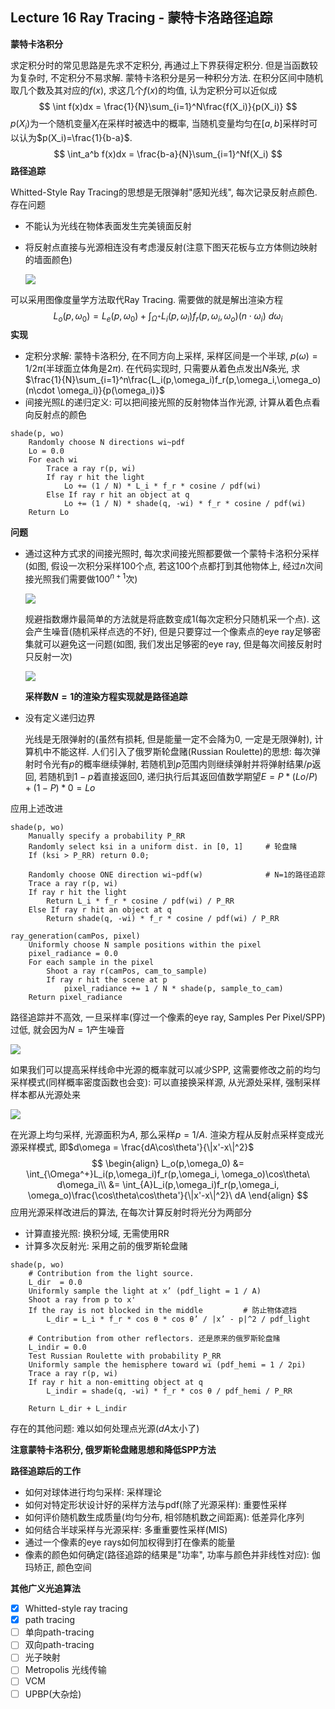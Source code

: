 ## Lecture 16 Ray Tracing - 蒙特卡洛路径追踪

**蒙特卡洛积分**

求定积分时的常见思路是先求不定积分, 再通过上下界获得定积分. 但是当函数较为复杂时, 不定积分不易求解. 蒙特卡洛积分是另一种积分方法. 在积分区间中随机取几个数及其对应的$f(x)$, 求这几个$f(x)$的均值, 认为定积分可以近似成
$$
\int f(x)dx = \frac{1}{N}\sum_{i=1}^N\frac{f(X_i)}{p(X_i)}
$$
$p(X_i)$为一个随机变量$X_i$在采样时被选中的概率, 当随机变量均匀在$[a,b]$采样时可以认为$p(X_i)=\frac{1}{b-a}$. 
$$
\int_a^b f(x)dx =  \frac{b-a}{N}\sum_{i=1}^Nf(X_i)
$$
**路径追踪**

Whitted-Style Ray Tracing的思想是无限弹射"感知光线", 每次记录反射点颜色. 存在问题

- 不能认为光线在物体表面发生完美镜面反射

- 将反射点直接与光源相连没有考虑漫反射(注意下图天花板与立方体侧边映射的墙面颜色)

  ![](./img/16-1.png)

可以采用图像度量学方法取代Ray Tracing. 需要做的就是解出渲染方程
$$
L_o(p,\omega_0) = L_e(p,\omega_0)+\int_{\Omega^+}L_i(p,\omega_i)f_r(p,\omega_i, \omega_o)(n\cdot \omega_i)\ d\omega_i
$$
**实现**

- 定积分求解: 蒙特卡洛积分, 在不同方向上采样, 采样区间是一个半球, $p(\omega) = 1/2\pi$(半球面立体角是$2\pi$). 在代码实现时, 只需要从着色点发出$N$条光, 求$\frac{1}{N}\sum_{i=1}^n\frac{L_i(p,\omega_i)f_r(p,\omega_i,\omega_o)(n\cdot \omega_i)}{p(\omega_i)}$
- 间接光照$L$的递归定义: 可以把间接光照的反射物体当作光源, 计算从着色点看向反射点的颜色

```
shade(p, wo)
    Randomly choose N directions wi~pdf
    Lo = 0.0
    For each wi
        Trace a ray r(p, wi)
        If ray r hit the light
        	Lo += (1 / N) * L_i * f_r * cosine / pdf(wi)
        Else If ray r hit an object at q
        	Lo += (1 / N) * shade(q, -wi) * f_r * cosine / pdf(wi)
    Return Lo
```

**问题**

- 通过这种方式求的间接光照时, 每次求间接光照都要做一个蒙特卡洛积分采样(如图, 假设一次积分采样100个点, 若这100个点都打到其他物体上, 经过$n$次间接光照我们需要做$100^{n+1}$次)

  ![](./img/16-2.png)

  规避指数爆炸最简单的方法就是将底数变成1(每次定积分只随机采一个点). 这会产生噪音(随机采样点选的不好), 但是只要穿过一个像素点的eye ray足够密集就可以避免这一问题(如图, 我们发出足够密的eye ray, 但是每次间接反射时只反射一次)

  ![](./img/16-3.png)

  **采样数$N=1$的渲染方程实现就是路径追踪**

- 没有定义递归边界

  光线是无限弹射的(虽然有损耗, 但是能量一定不会降为0, 一定是无限弹射), 计算机中不能这样. 人们引入了俄罗斯轮盘赌(Russian Roulette)的思想: 每次弹射时令光有$p$的概率继续弹射, 若随机到$p$范围内则继续弹射并将弹射结果$/p$返回, 若随机到$1-p$着直接返回$0$, 递归执行后其返回值数学期望$E = P*(Lo/P)+(1-P)*0 = Lo$

应用上述改进

```
shade(p, wo)
    Manually specify a probability P_RR
    Randomly select ksi in a uniform dist. in [0, 1]     # 轮盘赌
    If (ksi > P_RR) return 0.0;
    
    Randomly choose ONE direction wi~pdf(w)              # N=1的路径追踪
    Trace a ray r(p, wi)
    If ray r hit the light
    	Return L_i * f_r * cosine / pdf(wi) / P_RR
    Else If ray r hit an object at q
    	Return shade(q, -wi) * f_r * cosine / pdf(wi) / P_RR

ray_generation(camPos, pixel)
    Uniformly choose N sample positions within the pixel
    pixel_radiance = 0.0
    For each sample in the pixel
        Shoot a ray r(camPos, cam_to_sample)
        If ray r hit the scene at p
        	pixel_radiance += 1 / N * shade(p, sample_to_cam)
    Return pixel_radiance
```

路径追踪并不高效, 一旦采样率(穿过一个像素的eye ray, Samples Per Pixel/SPP)过低, 就会因为$N=1$产生噪音

![](./img/16-4.png)

如果我们可以提高采样线命中光源的概率就可以减少SPP, 这需要修改之前的均匀采样模式(同样概率密度函数也会变): 可以直接换采样源, 从光源处采样, 强制采样样本都从光源处来

![](./img/16-5.png)

在光源上均匀采样, 光源面积为$A$, 那么采样$p = 1/A$. 渲染方程从反射点采样变成光源采样模式, 即$d\omega = \frac{dA\cos\theta'}{\|x'-x\|^2}$
$$
\begin{align}
L_o(p,\omega_0) &= \int_{\Omega^+}L_i(p,\omega_i)f_r(p,\omega_i, \omega_o)\cos\theta\ d\omega_i\\
&= \int_{A}L_i(p,\omega_i)f_r(p,\omega_i, \omega_o)\frac{\cos\theta\cos\theta'}{\|x'-x\|^2}\ dA
\end{align}
$$
应用光源采样改进后的算法, 在每次计算反射时将光分为两部分

- 计算直接光照: 换积分域, 无需使用RR
- 计算多次反射光: 采用之前的俄罗斯轮盘赌

```
shade(p, wo)
    # Contribution from the light source.
    L_dir  = 0.0
    Uniformly sample the light at x’ (pdf_light = 1 / A)
    Shoot a ray from p to x'
    If the ray is not blocked in the middle			# 防止物体遮挡
    	L_dir = L_i * f_r * cos θ * cos θ’ / |x’ - p|^2 / pdf_light
    
    # Contribution from other reflectors. 还是原来的俄罗斯轮盘赌
    L_indir = 0.0
    Test Russian Roulette with probability P_RR
    Uniformly sample the hemisphere toward wi (pdf_hemi = 1 / 2pi)
    Trace a ray r(p, wi)
    If ray r hit a non-emitting object at q
    	L_indir = shade(q, -wi) * f_r * cos θ / pdf_hemi / P_RR
    
    Return L_dir + L_indir
```

存在的其他问题: 难以如何处理点光源($dA$太小了)

**注意蒙特卡洛积分, 俄罗斯轮盘赌思想和降低SPP方法**

**路径追踪后的工作**

- 如何对球体进行均匀采样: 采样理论
- 如何对特定形状设计好的采样方法与pdf(除了光源采样): 重要性采样
- 如何评价随机数生成质量(均匀分布, 相邻随机数之间距离): 低差异化序列
- 如何结合半球采样与光源采样: 多重重要性采样(MIS)
- 通过一个像素的eye rays如何加权得到打在像素的能量
- 像素的颜色如何确定(路径追踪的结果是"功率", 功率与颜色并非线性对应): 伽玛矫正, 颜色空间

**其他广义光追算法**

- [x] Whitted-style ray tracing
- [x] path tracing
- [ ] 单向path-tracing
- [ ] 双向path-tracing
- [ ] 光子映射
- [ ] Metropolis 光线传输
- [ ] VCM
- [ ] UPBP(大杂烩)
